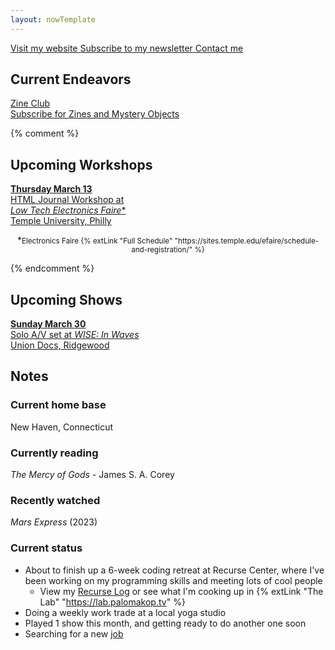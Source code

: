 ```yaml
---
layout: nowTemplate
---
```


<a href="/" class="now-button">
  Visit my website
</a>

<a href="/newsletter" class="now-button">
  Subscribe to my newsletter
</a>

<a href="/contact" class="now-button">
  Contact me
</a>


## Current Endeavors

<a href="/zine-club/" class="now-button" target="_blank">
  Zine Club
  <div class="caption">Subscribe for Zines and Mystery Objects</div>
</a>

{% comment %}
## Upcoming Workshops

<a href="https://charlesstudy.temple.edu/event/14200525" class="now-button" target="_blank" rel="noopener">
  <b>Thursday March 13</b><br>
  HTML Journal Workshop at<br>
  <i>Low Tech Electronics Faire</i>*
  <div class="caption">Temple University, Philly</div>
</a>

<p style="text-align:center">*<small>Electronics Faire {% extLink "Full Schedule" "https://sites.temple.edu/efaire/schedule-and-registration/" %}</small></p>
{% endcomment %}

## Upcoming Shows

<a href="https://uniondocs.org/event/wise-in-waves-a-night-of-live-sound-and-visual-alchemy/" class="now-button" target="_blank" rel="noopener">
  <b>Sunday March 30</b><br>
  Solo A/V set at <i>WISE: In Waves</i>
  <div class="caption">Union Docs, Ridgewood</div>
</a>


## Notes

### Current home base

New Haven, Connecticut

### Currently reading

*The Mercy of Gods* - James S. A. Corey

### Recently watched

*Mars Express* (2023)

### Current status

- About to finish up a 6-week coding retreat at Recurse Center, where I've been working on my programming skills and meeting lots of cool people
  - View my [Recurse Log](/recurse) or see what I'm cooking up in {% extLink "The Lab" "https://lab.palomakop.tv" %}
- Doing a weekly work trade at a local yoga studio
- Played 1 show this month, and getting ready to do another one soon
- Searching for a new [job](/resume)
